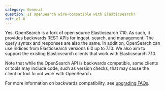 ```yaml
---
category: General
question: Is OpenSearch wire-compatible with Elasticsearch?
ref: q1.8
---
```

Yes. OpenSearch is a fork of open source Elasticsearch 7.10. As such, it provides backwards REST APIs for ingest, search, and management. The query syntax and responses are also the same. In addition, OpenSearch can use indices from Elasticsearch versions 6.0 up to 7.10. We also aim to support the existing Elasticsearch clients that work with Elasticsearch 7.10.

Note that while the OpenSearch API is backwards compatible, some clients or tools may include code, such as version checks, that may cause the client or tool to not work with OpenSearch. 

For more information on backwards compatibility, see [upgrading FAQs](#c3).